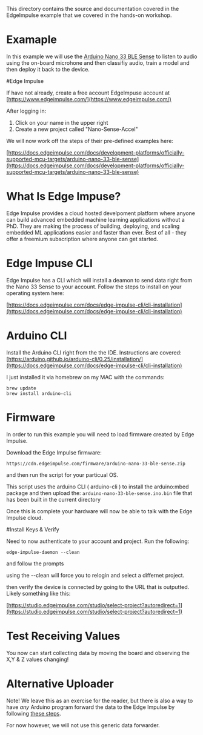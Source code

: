 This directory contains the source and documentation covered in the EdgeImpulse example that we covered in the hands-on workshop.

# Examaple

In this example we will use the [Arduino Nano 33 BLE Sense](https://store-usa.arduino.cc/products/arduino-nano-33-ble-sense) to listen to audio using the on-board microhone and then classifiy audio, train a model and then deploy it back to the device.

#Edge Impulse

If have not already, create a free account EdgeImpuse account at [https://www.edgeimpulse.com/](https://www.edgeimpulse.com/)

After logging in:

1. Click on your name in the upper right
2. Create a new project called "Nano-Sense-Accel"

We will now work off the steps of their pre-defined examples here:

[https://docs.edgeimpulse.com/docs/development-platforms/officially-supported-mcu-targets/arduino-nano-33-ble-sense](https://docs.edgeimpulse.com/docs/development-platforms/officially-supported-mcu-targets/arduino-nano-33-ble-sense)


# What Is Edge Impuse?

Edge Impulse provides a cloud hosted develpoment platform where anyone can build advanced embedded machine learning applications without a PhD. They are making the process of building, deploying, and scaling embedded ML applications easier and faster than ever. Best of all - they offer a freemium subscription where anyone can get started.

# Edge Impuse CLI

Edge Impulse has a CLI which will install a deamon to send data right from the Nano 33 Sense to your account. Follow the steps to install on your operating system here:

[https://docs.edgeimpulse.com/docs/edge-impulse-cli/cli-installation](https://docs.edgeimpulse.com/docs/edge-impulse-cli/cli-installation)

# Arduino CLI

Install the Arduino CLI right from the the IDE. Instructions are covered:
[https://arduino.github.io/arduino-cli/0.25/installation/](https://docs.edgeimpulse.com/docs/edge-impulse-cli/cli-installation)

I just installed it via homebrew on my MAC with the commands:

```
brew update
brew install arduino-cli
```

# Firmware

In order to run this example you will need to load firmware created by Edge Impulse.

Download the Edge Impulse firmware:

`https://cdn.edgeimpulse.com/firmware/arduino-nano-33-ble-sense.zip`

and then run the script for your particual OS.

This script uses the arduino CLI ( arduino-cli ) to install the arduino:mbed package and then upload the:
`arduino-nano-33-ble-sense.ino.bin` file that has been built in the current directory

Once this is complete your hardware will now be able to talk with the Edge Impulse cloud.

#Install Keys & Verify

Need to now authenticate to your account and project. Run the following:

`edge-impulse-daemon --clean`

and follow the prompts

using the --clean will force you to relogin and select a differnet project.

then verify the device is connected by going to the URL that is outputted. Likely something like this:

[https://studio.edgeimpulse.com/studio/select-project?autoredirect=1](https://studio.edgeimpulse.com/studio/select-project?autoredirect=1)

# Test Receiving Values

You now can start collecting data by moving the board and observing the X,Y & Z values changing!


# Alternative Uploader

Note! We leave this as an exercise for the reader, but there is also a way to have *any* Arduino program forward the data to the Edge Impulse by following [these steps](https://docs.edgeimpulse.com/docs/edge-impulse-cli/cli-data-forwarder).

For now however, we will not use this generic data forwarder.